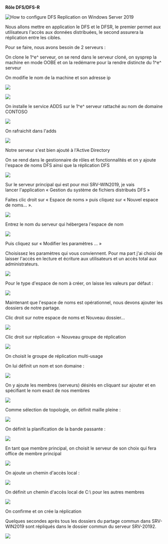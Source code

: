 

**Rôle DFS/DFS-R**

![How to configure DFS Replication on Windows Server
2019](mediafolder/e895e676281a1b0a7204066e2d6ff1ec884fb765.png)

Nous allons mettre en application le DFS et le DFSR, le premier permet
aux utilisateurs l'accès aux données distribuées, le second assurera la
réplication entre les cibles.

Pour se faire, nous avons besoin de 2 serveurs :

On clone le 1^e^ serveur, on se rend dans le serveur cloné, on sysprep
la machine en mode OOBE et on la redémarre pour la rendre distincte du
1^e^ serveur

On modifie le nom de la machine et son adresse ip

![](mediafolder/29c6dad09bea6b7ba11603069be9be405925b112.png)

![](mediafolder/26b156148f3dd62ae604cbbc7be436c921bc8b12.png)

On installe le service ADDS sur le 1^e^ serveur rattaché au nom de
domaine CONTOSO

![](mediafolder/9666114af1b45b17c7cfe9fec409c64d65da5c3b.png)

On rafraichit dans l'adds

![](mediafolder/7f33dfdc5de654c0ff25934d3e63290c24cd2977.png)

Notre serveur s'est bien ajouté à l'Active Directory

On se rend dans le gestionnaire de rôles et fonctionnalités et on y
ajoute l'espace de noms DFS ainsi que la réplication DFS

![](mediafolder/3a98f4628f1c7ca362165b990d466deebfa94eb0.png)

Sur le serveur principal qui est pour moi SRV-WIN2019, je vais
lancer l'application « Gestion du système de fichiers distribués DFS »

Faites clic droit sur « Espace de noms » puis cliquez sur « Nouvel
espace de noms... ».

![](mediafolder/9e3345e48892d5de857a93c2c028b880c02cc011.png)

Entrez le nom du serveur qui hébergera l'espace de nom

![](mediafolder/1dd06e6cf64d55c76b443381486836595c14c097.png)

Puis cliquez sur « Modifier les paramètres ... »

Choisissez les paramètres qui vous conviennent. Pour ma part j'ai choisi
de laisser l'accès en lecture et écriture aux utilisateurs et un accès
total aux administrateurs.

![](mediafolder/d816f58aa89ba83f7ce5b2163c73ed063115b392.png)

Pour le type d'espace de nom à créer, on laisse les valeurs par défaut :

![](mediafolder/404df8b54c78e2f315beb2843adbaf435ecec12f.png)

Maintenant que l'espace de noms est opérationnel, nous devons ajouter
les dossiers de notre partage.

Clic droit sur notre espace de noms et Nouveau dossier...

![](mediafolder/92990eaa9090de79aef98d9a28d34589730c455f.png)

Clic droit sur réplication → Nouveau groupe de réplication

![](mediafolder/69170d10e2bd8ab835ec8854ed362d5947628b8e.png)

On choisit le groupe de réplication multi-usage

On lui définit un nom et son domaine :

![](mediafolder/f221e2f2bb8ef13ae9a8e7c51aa567bd992dbb9c.png)

On y ajoute les membres (serveurs) désirés en cliquant sur ajouter et en
spécifiant le nom exact de nos membres

![](mediafolder/e88cc50521046ce3a03010c7799f23ae44d96a91.png)

Comme sélection de topologie, on définit maille pleine :

![](mediafolder/9abbc37a5657c552c7a5d5ba6b44e4ac56e28898.png)

On définit la planification de la bande passante :

![](mediafolder/e8c8b14487a9d310042da34829d9c80ed9747a22.png)

En tant que membre principal, on choisit le serveur de son choix qui
fera office de membre principal

![](mediafolder/c6707e018a4fc42f8d62b2728ea1199f0e5e9bd4.png)

On ajoute un chemin d'accès local :

![](mediafolder/63d1a62b7c963c1b416a239090d33e3f449546bc.png)

On définit un chemin d'accès local de C:\\ pour les autres membres

![](mediafolder/1b6bafd95af6695ac39a572dd953a9ca46dd2783.png)

On confirme et on crée la réplication

Quelques secondes après tous les dossiers du partage commun dans
SRV-WIN2019 sont répliqués dans le dossier commun du serveur SRV-20192.

![](mediafolder/fae12aa24fcd62d957c1a91236355e6ceb36fba8.png)
